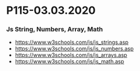 # P115-03.03.2020

### Js String, Numbers, Array, Math

- https://www.w3schools.com/js/js_strings.asp
- https://www.w3schools.com/js/js_numbers.asp
- https://www.w3schools.com/js/js_arrays.asp
- https://www.w3schools.com/js/js_math.asp
